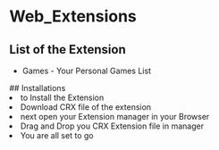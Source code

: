 # Web_Extensions

## List of the Extension
<ul>
<li>Games - Your Personal Games List</li>
</ul>
## Installations

<li>to Install the Extension <br></li>
<li>Download CRX file of the extension<br></li>
<li>next open your Extension manager in your Browser<br></li>
<li>Drag and Drop you CRX Extension file in manager<br></li>
<li>You are all set to go</li>

